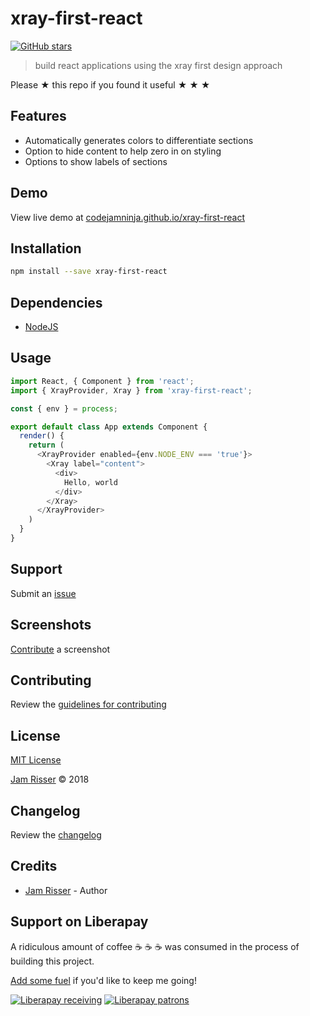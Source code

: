 # xray-first-react

[![GitHub stars](https://img.shields.io/github/stars/codejamninja/xray-first-react.svg?style=social&label=Stars)](https://github.com/codejamninja/xray-first-react)

> build react applications using the xray first design approach

Please ★ this repo if you found it useful ★ ★ ★


## Features

* Automatically generates colors to differentiate sections
* Option to hide content to help zero in on styling
* Options to show labels of sections


## Demo

View live demo at [codejamninja.github.io/xray-first-react](https://codejamninja.github.io/xray-first-react/)


## Installation

```sh
npm install --save xray-first-react
```


## Dependencies

* [NodeJS](https://nodejs.org)


## Usage

```js
import React, { Component } from 'react';
import { XrayProvider, Xray } from 'xray-first-react';

const { env } = process;

export default class App extends Component {
  render() {
    return (
      <XrayProvider enabled={env.NODE_ENV === 'true'}>
        <Xray label="content">
          <div>
            Hello, world
          </div>
        </Xray>
      </XrayProvider>
    )
  }
}
```


## Support

Submit an [issue](https://github.com/codejamninja/xray-first-react/issues/new)


## Screenshots

[Contribute](https://github.com/codejamninja/xray-first-react/blob/master/CONTRIBUTING.md) a screenshot


## Contributing

Review the [guidelines for contributing](https://github.com/codejamninja/xray-first-react/blob/master/CONTRIBUTING.md)


## License

[MIT License](https://github.com/codejamninja/xray-first-react/blob/master/LICENSE)

[Jam Risser](https://codejam.ninja) © 2018


## Changelog

Review the [changelog](https://github.com/codejamninja/xray-first-react/blob/master/CHANGELOG.md)


## Credits

* [Jam Risser](https://codejam.ninja) - Author


## Support on Liberapay

A ridiculous amount of coffee ☕ ☕ ☕ was consumed in the process of building this project.

[Add some fuel](https://liberapay.com/codejamninja/donate) if you'd like to keep me going!

[![Liberapay receiving](https://img.shields.io/liberapay/receives/codejamninja.svg?style=flat-square)](https://liberapay.com/codejamninja/donate)
[![Liberapay patrons](https://img.shields.io/liberapay/patrons/codejamninja.svg?style=flat-square)](https://liberapay.com/codejamninja/donate)
